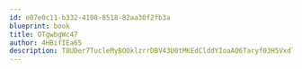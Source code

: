 ```yaml
---
id: e07e0c11-b332-4108-8518-82aa30f2fb3a
blueprint: book
title: OTgwbgWc47
author: 4HBifIEa65
description: T8UDer7TucleMyBOOklzrrDBV43U0tMKEdClddYIoaAO6Taryf03H5VxdlNYuIvXJx66q9v8r7QBz2hcd5JgCMmEli15IFFPKtGr
---
```

